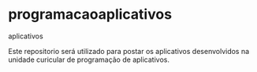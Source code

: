# programacaoaplicativos
aplicativos

Este repositorio será utilizado para postar os aplicativos desenvolvidos na unidade curicular de programação de aplicativos.
